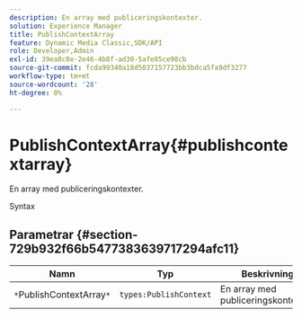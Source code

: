 ```yaml
---
description: En array med publiceringskontexter.
solution: Experience Manager
title: PublishContextArray
feature: Dynamic Media Classic,SDK/API
role: Developer,Admin
exl-id: 39ea8c8e-2e46-4b8f-ad30-5afe85ce98cb
source-git-commit: fcda99340a18d5037157723bb3bdca5fa9df3277
workflow-type: tm+mt
source-wordcount: '28'
ht-degree: 0%

---
```


# PublishContextArray{#publishcontextarray}

En array med publiceringskontexter.

Syntax

## Parametrar {#section-729b932f66b5477383639717294afc11}

| Namn | Typ | Beskrivning |
|---|---|---|
| `*`PublishContextArray`*` | `types:PublishContext` | En array med publiceringskontexter. |
